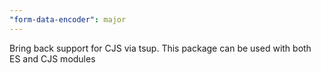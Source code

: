 ```yaml
---
"form-data-encoder": major
---
```


Bring back support for CJS via tsup. This package can be used with both ES and CJS modules
